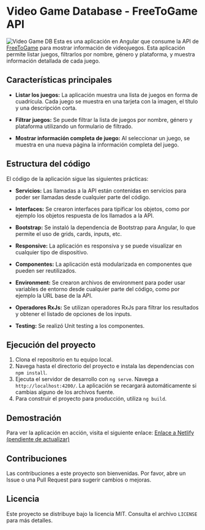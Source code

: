 # Video Game Database - FreeToGame API

![Video Game DB](https://user-images.githubusercontent.com/6580338/256669917-5d4c45fa-8339-4cd9-a352-96c3be06607e.png)
Esta es una aplicación en Angular que consume la API de [FreeToGame](https://www.freetogame.com/api-doc) para mostrar información de videojuegos. Esta aplicación permite listar juegos, filtrarlos por nombre, género y plataforma, y muestra información detallada de cada juego.

## Características principales

- **Listar los juegos:** La aplicación muestra una lista de juegos en forma de cuadrícula. Cada juego se muestra en una tarjeta con la imagen, el título y una descripción corta.

- **Filtrar juegos:** Se puede filtrar la lista de juegos por nombre, género y plataforma utilizando un formulario de filtrado.

- **Mostrar información completa de juego:** Al seleccionar un juego, se muestra en una nueva página la información completa del juego.

## Estructura del código

El código de la aplicación sigue las siguientes prácticas:

- **Servicios:** Las llamadas a la API están contenidas en servicios para poder ser llamadas desde cualquier parte del código.

- **Interfaces:** Se crearon interfaces para tipificar los objetos, como por ejemplo los objetos respuesta de los llamados a la API.

- **Bootstrap:** Se instaló la dependencia de Bootstrap para Angular, lo que permite el uso de grids, cards, inputs, etc.

- **Responsive:** La aplicación es responsiva y se puede visualizar en cualquier tipo de dispositivo.

- **Componentes:** La aplicación está modularizada en componentes que pueden ser reutilizados.

- **Environment:** Se crearon archivos de environment para poder usar variables de entorno desde cualquier parte del código, como por ejemplo la URL base de la API.

- **Operadores RxJs:** Se utilizan operadores RxJs para filtrar los resultados y obtener el listado de opciones de los inputs.

- **Testing:** Se realizó Unit testing a los componentes.

## Ejecución del proyecto

1. Clona el repositorio en tu equipo local.
2. Navega hasta el directorio del proyecto e instala las dependencias con `npm install`.
3. Ejecuta el servidor de desarrollo con `ng serve`. Navega a `http://localhost:4200/`. La aplicación se recargará automáticamente si cambias alguno de los archivos fuente.
4. Para construir el proyecto para producción, utiliza `ng build`.

## Demostración

Para ver la aplicación en acción, visita el siguiente enlace: [Enlace a Netlify (pendiente de actualizar)](https://tusitio.netlify.app)

## Contribuciones

Las contribuciones a este proyecto son bienvenidas. Por favor, abre un Issue o una Pull Request para sugerir cambios o mejoras.

## Licencia

Este proyecto se distribuye bajo la licencia MIT. Consulta el archivo `LICENSE` para más detalles.
